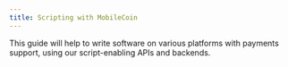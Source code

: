 ```yaml
---
title: Scripting with MobileCoin
---
```

This guide will help to write software on various platforms with payments support, using our script-enabling APIs and
backends.